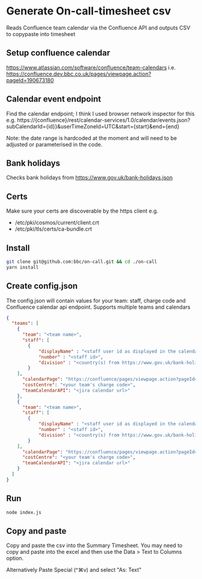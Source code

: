 # Generate On-call-timesheet csv

Reads Confluence team calendar via the Confluence API and outputs CSV to copypaste into timesheet

## Setup confluence calendar

https://www.atlassian.com/software/confluence/team-calendars
i.e. https://confluence.dev.bbc.co.uk/pages/viewpage.action?pageId=190673180

## Calendar event endpoint

Find the calendar endpoint; I think I used browser network inspector for this e.g.
https://{confluence}/rest/calendar-services/1.0/calendar/events.json?subCalendarId={id}}&userTimeZoneId=UTC&start={start}&end={end}

Note: the date range is hardcoded at the moment and will need to be adjusted or parameterised in the code.

## Bank holidays

Checks bank holidays from https://www.gov.uk/bank-holidays.json

## Certs

Make sure your certs are discoverable by the https client e.g.

- /etc/pki/cosmos/current/client.crt
- /etc/pki/tls/certs/ca-bundle.crt

## Install

```bash
git clone git@github.com:bbc/on-call.git && cd ./on-call
yarn install
```

## Create config.json

The config.json will contain values for your team: staff, charge code and Confluence calendar api endpoint. Supports multiple teams and calendars

```json
{
  "teams": [
    {
      "team": "<team name>",
      "staff": [
        {
            "displayName" : "<staff user id as displayed in the calendar>",
            "number" : "<staff id>",
            "division" : "<country(s) from https://www.gov.uk/bank-holidays.json>"
        }
    ],
      "calendarPage": "https://confluence/pages/viewpage.action?pageId=12345678",
      "costCentre": "<your team's charge code>",
      "teamCalendarAPI": "<jira calendar url>"
    },
    {
      "team": "<team name>",
      "staff": [
        {
            "displayName" : "<staff user id as displayed in the calendar>",
            "number" : "<staff id>",
            "division" : "<country(s) from https://www.gov.uk/bank-holidays.json>"
        }
    ],
      "calendarPage": "https://confluence/pages/viewpage.action?pageId=12345678",
      "costCentre": "<your team's charge code>",
      "teamCalendarAPI": "<jira calendar url>"
    }
  ]
}


```

## Run

```bash
node index.js
```

## Copy and paste

Copy and paste the csv into the Summary Timesheet. You may need to copy and paste into the excel and then use the Data > Text to Columns option.

Alternatively Paste Special (^⌘v) and select "As: Text"

